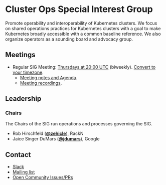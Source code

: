 <!---
This is an autogenerated file!

Please do not edit this file directly, but instead make changes to the
sigs.yaml file in the project root.

To understand how this file is generated, see https://git.k8s.io/community/generator/README.md
-->
# Cluster Ops Special Interest Group

Promote operability and interoperability of Kubernetes clusters. We focus on shared operations practices for Kubernetes clusters with a goal to make Kubernetes broadly accessible with a common baseline reference. We also organize operators as a sounding board and advocacy group.

## Meetings
* Regular SIG Meeting: [Thursdays at 20:00 UTC](https://zoom.us/j/297937771) (biweekly). [Convert to your timezone](http://www.thetimezoneconverter.com/?t=20:00&tz=UTC).
  * [Meeting notes and Agenda](https://docs.google.com/document/d/1IhN5v6MjcAUrvLd9dAWtKcGWBWSaRU8DNyPiof3gYMY/edit#).
  * [Meeting recordings](https://www.youtube.com/watch?v=7uyy37pCk4U&list=PL69nYSiGNLP3b38liicqy6fm2-jWT4FQR).

## Leadership

### Chairs
The Chairs of the SIG run operations and processes governing the SIG.

* Rob Hirschfeld (**[@zehicle](https://github.com/zehicle)**), RackN
* Jaice Singer DuMars (**[@jdumars](https://github.com/jdumars)**), Google

## Contact
* [Slack](https://kubernetes.slack.com/messages/sig-cluster-ops)
* [Mailing list](https://groups.google.com/forum/#!forum/kubernetes-sig-cluster-ops)
* [Open Community Issues/PRs](https://github.com/kubernetes/community/labels/sig%2Fcluster-ops)

<!-- BEGIN CUSTOM CONTENT -->

<!-- END CUSTOM CONTENT -->
